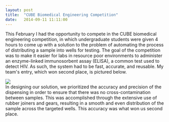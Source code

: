 ```yaml
---
layout: post
title:  "CUBE Biomedical Engineering Competition"
date:   2014-09-11 11:11:00
---
```

This February I had the opportunity to compete in the CUBE biomedical engineering competition, in which undergraduate students were given 4 hours to come up with a solution to the problem of automating the process of distributing a sample into wells for testing. The goal of the competition was to make it easier for labs in resource poor environments to administer an enzyme-linked immunosorbent assay (ELISA), a common test used to detect HIV. As such, the system had to be fast, accurate, and reusable. My team's entry, which won second place, is pictured below.

<div class="center">
    <img src="{{ site.baseurl }}/assets/BMECrobot.jpg">    
</div>
In designing our solution, we prioritized the accuracy and precision of the dispensing in order to ensure that there was no cross-contamination between samples. This was accomplished through the extensive use of rubber joiners and gears, resulting in a smooth and even distribution of the sample across the targeted wells. This accuracy was what won us second place.